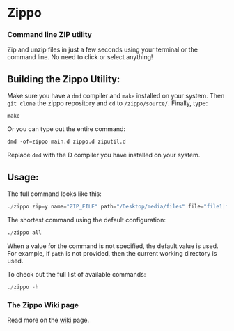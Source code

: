 # Zippo
### Command line ZIP utility

Zip and unzip files in just a few seconds using your terminal or the command line. No need to click or select anything! 

## Building the Zippo Utility:
Make sure you have a `dmd` compiler and `make` installed on your system. Then `git clone` the zippo repository and `cd` to `/zippo/source/`. 
Finally, type: 
```
make
```

Or you can type out the entire command:
```D
dmd -of=zippo main.d zippo.d ziputil.d
```

Replace `dmd` with the D compiler you have installed on your system.

## Usage:

The full command looks like this:
```D
./zippo zip=y name="ZIP_FILE" path="/Desktop/media/files" file="file1|file2|...|fileX" exclude=none
```

The shortest command using the default configuration:
```D
./zippo all
```

When a value for the command is not specified, the default value is used. For example, if `path` is not provided, then the current working directory is used.

To check out the full list of available commands:
```D
./zippo -h
```

### The Zippo Wiki page
Read more on the [wiki]() page.



